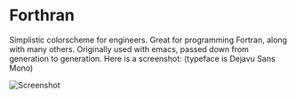 Forthran
========

Simplistic colorscheme for engineers. Great for programming Fortran, along with many others. Originally used with emacs, passed down from generation to generation. Here is a screenshot: (typeface is Dejavu Sans Mono)

![Screenshot](https://raw.github.com/nrs/vim-forthran/master/img/scr.png)
